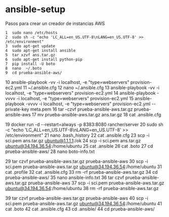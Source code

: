 # ansible-setup
Pasos para crear un creador de instancias AWS

    1  sudo nano /etc/hosts
    2  sudo sh -c "echo 'LC_ALL=en_US.UTF-8\nLANG=en_US.UTF-8' >> /etc/environment"
    3  sudo apt-get update
    4  sudo apt-get install ansible
    5  tar xzvf ans.tar.gz 
    6  sudo apt-get install python-pip
    7  pip install -U boto
    8  nano  ~/.boto
    9  cd prueba-ansible-aws/
   10  ansible-playbook -vv -i localhost, -e "type=webservers" provision-ec2.yml
   11  ~/.ansible.cfg
   12  nano ~/.ansible.cfg
   13  ansible-playbook -vv -i localhost, -e "type=webservers" provision-ec2.yml
   14  ansible-playbook -vvvv -i localhost, -e "type=webservers" provision-ec2.yml
   15  ansible-playbook -vvvv -i localhost, -e "type=webservers" provision-ec2.yml  --private-key meta.pem 
   16  tar -czvf prueba-ansible-aws.tar.gz prueba-ansible-aws
   17  mv prueba-ansible-aws.tar.gz ans.tar.gz
   18  cat .ansible.cfg 
   
   19  docker run -d --restart=always -p 8383:8080 rancher/server
   20  sudo sh -c "echo 'LC_ALL=en_US.UTF-8\nLANG=en_US.UTF-8' >> /etc/environment"
   21  nano .bash_history 
   22  cat .ansible.cfg 
   23  scp -i sci.pem  ans.tar.gz ubuntu@1.1.1.1:/ok
   24  scp -i sci.pem  ans.tar.gz ubuntu@34.194.36.54:/home/ubuntu
   25  cat .ansible
   26  cat .boto
   27  cd prueba-ansible-aws/
   28  nano boto-info.txt
   
   29  tar czvf prueba-ansible-aws.tar.gz  prueba-ansible-aws
   30  scp -i sci.pem  prueba-ansible-aws.tar.gz    ubuntu@34.194.36.54:/home/ubuntu
   31  cat .profile 
   32  cat .ansible.cfg 
   33  rm -rf prueba-ansible-aws.tar.gz 
   34  cd prueba-ansible-aws/
   35  nano ansible-info.txt
   36  tar czvf prueba-ansible-aws.tar.gz  prueba-ansible-aws
   37  scp -i sci.pem  prueba-ansible-aws.tar.gz    ubuntu@34.194.36.54:/home/ubuntu
   38  rm -rf prueba-ansible-aws.tar.gz 
   
   39  tar czvf prueba-ansible-aws.tar.gz  prueba-ansible-aws
   40  scp -i sci.pem  prueba-ansible-aws.tar.gz    ubuntu@34.194.36.54:/home/ubuntu
   41  cat .boto 
   42  cat .ansible.cfg 
   43  cd .ansible/
   44  cd prueba-ansible-aws/

